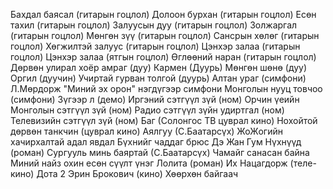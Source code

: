 Бахдал баясал (гитарын гоцлол)
Долоон бурхан (гитарын гоцлол)
Есөн тахил (гитарын гоцлол)
Залуусын дуу (гитарын гоцлол)
Золжаргал (гитарын гоцлол)
Мөнгөн зүү (гитарын гоцлол)
Сансрын хөлөг (гитарын гоцлол)
Хөгжилтэй залуус (гитарын гоцлол)
Цэнхэр залаа (гитарын гоцлол)
Цэнхэр залаа (ятгын гоцлол)
Өглөөний наран (гитарын гоцлол)
Дөрвөн улирал хоёр амраг (дуу)
Кармен (Дуурь)
Мөнгөн шөнө (дуу)
Оргил (дуучин)
Учиртай гурван толгой (дуурь)
Алтан ураг (симфони)
Л.Мөрдорж "Миний эх орон" нэгдүгээр симфони
Монголын нууц товчоо (симфони)
Зүгээр л (демо)
Иргэний сэтгүүл зүй (ном)
Орчин үеийн Монголын сэтгүүл зүй (ном)
Радио сэтгүүл зүйн удиртгал (ном)
Телевизийн сэтгүүл зүй (ном)
Баг (Солонгос ТВ цуврал кино)
Нохойтой дөрвөн танкчин (цуврал кино)
Аялгуу (С.Баатарсүх)
ЖоЖогийн хачирхалтай адал явдал
Бүхнийг чаддаг брюс
Дэ Жан Гум
Нүхнүүд (роман)
Сургууль минь баяртай (С.Баатарсүх)
Чамайг санасан байна
Миний найз охин есөн сүүлт үнэг
Лолита (роман)
Их Нацагдорж (теле-кино)
Дота 2
Эрин Брокович (кино)
Хөөрхөн байгаач
